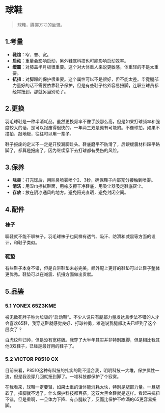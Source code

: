 # 球鞋

> 球鞋，腾挪方寸的坐骑。

## 1.考量
- **鞋楦**：窄、普、宽。
- **启动**：重量会影响启动，另外鞋底科技也可能影响启动效率。
- **缓震**：对膝盖半月板很重要。这个对大体重人来说更敏感，体重轻的不是太重要。
- **抗扭**：对脚踝的保护很重要。这个属性可以不是很好，但不能太差。毕竟腿部力量好的话不需要依靠鞋子保护，但是有些鞋子格外容易扭脚，连职业球员都经常扭到，那就另当别论了。

## 2.更换
羽毛球鞋是一种半消耗品。虽然更换频率不像手胶那么高，但是如果打球频率和强度较大的话，是可以报废得很快的。一年两三双是颇有可能的。不像球拍，如果不撞拍、敲地板，往往可以用一辈子。

鞋子报废的定义不一定是开胶漏脚趾头。鞋底磨平不防滑了，后跟缓震材料踩平硌脚了，都算是报废了，因为继续穿下去打球都有受伤的风险。

## 3.保养
- **除臭**：打完球后，用除臭喷雾喷个2、3秒，确保鞋子内部充分接触到喷雾。
- **清洁**：用湿巾擦拭鞋面，用橡皮擦干净鞋底，用吸尘器吸走鞋底灰尘。
- **存放**：放在阴凉通风的地方。避免阳光直晒，避免封闭空间。

## 4.配件
### 袜子
聊鞋就不能不聊袜子。羽毛球袜子也同样有透气、吸汗、防滑和减震等方面的设计，和鞋子类似。

### 鞋垫
有些鞋子本身不错，但是自带鞋垫未必完美。额外配上更好的鞋垫可以让鞋子整体更优秀。鞋垫可以在减震、抗扭方面做出贡献。

## 5.品鉴
### 5.1 YONEX 65Z3KME
被无数死胖子称为垃圾的“启动鞋”。不少人说只有腿部力量发达且步法不错的人才会喜欢65鞋，我穿这鞋就感觉良好、打球神勇，难道说我腿部功夫已经到了这个层次了？

白虎纹帅归帅，但是没有宽楦版。我穿了大半年其实并非特别跟脚，但是相比我其他3双鞋子，已经是最好用的鞋子了。

### 5.2 VICTOR P8510 CX
目前来看，P8510这种有科技的扎实的鞋不适合我，明明科技一大堆，保护属性一流，但是我没穿几回就扭到脚了。一堆科技都保护了个寂寞。

在我看来，球鞋一定要轻，如果太重的话体能消耗太快，特别是腿部力量。一旦腿软了，扭脚就不远了。什么保护科技都百搭。这双大黑金鞋就是这样。看起来抗扭不错，但是重啊，一旦体力下降、有点腿软了，反而比保护不咋滴的65更容易扭脚。